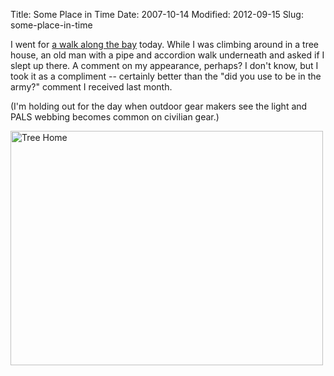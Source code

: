 Title: Some Place in Time
Date: 2007-10-14
Modified: 2012-09-15
Slug: some-place-in-time

I went for <a href="http://www.flickr.com/photos/pigmonkey/sets/72157607433063482/">a walk along the bay</a> today. While I was climbing around in a tree house, an old man with a pipe and accordion walk underneath and asked if I slept up there. A comment on my appearance, perhaps? I don't know, but I took it as a compliment -- certainly better than the "did you use to be in the army?" comment I received last month.

(I'm holding out for the day when outdoor gear makers see the light and PALS webbing becomes common on civilian gear.)

<a href="http://www.flickr.com/photos/pigmonkey/1975133352/" title="Tree Home by Pig Monkey, on Flickr"><img src="http://farm3.static.flickr.com/2093/1975133352_0fb2e9e2b5.jpg" width="500" height="375" alt="Tree Home" /></a>
